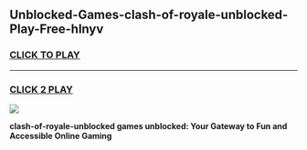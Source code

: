 
## Unblocked-Games-clash-of-royale-unblocked-Play-Free-hlnyv
<h3>
<a href="https://premium76.site?title=clash-of-royale-unblocked&ref=12A">CLICK TO PLAY</a></h3>
<hr>

<h3>
<a href="https://premium76.site?title=clash-of-royale-unblocked&ref=12A">CLICK 2 PLAY</a>
  
</h3>

<a href="https://premium76.site?title=clash-of-royale-unblocked&ref=12A"><img src="https://clearcache.store/games.png"></a>


**clash-of-royale-unblocked games unblocked: Your Gateway to Fun and Accessible Online Gaming**

